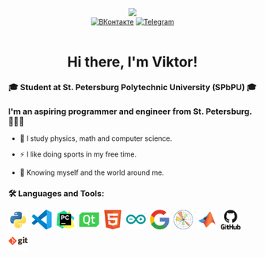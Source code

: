 <div id="header" align="center">
  <img src="https://media.giphy.com/media/v1.Y2lkPTc5MGI3NjExdDd3cHFwYXZwaTF3MHdkeWVqcnF5MDU4azBwdm96YjlvZzdhMmE0MiZlcD12MV9pbnRlcm5hbF9naWZfYnlfaWQmY3Q9Zw/Rpl1sod1vCXK0L2SUN/giphy.gif" width="400"/>
</div>

<div id="header" align="center">
  <a href="https://vk.com/viktor_pnk">
    <img src="https://img.shields.io/badge/ВКонтакте-blue?style=for-the-badge&logo=VKontakte&logoColor=white" alt="ВКонтакте"/></a>
  <a href="https://t.me/viktor_pnk">
    <img src="https://img.shields.io/badge/Telegram-navy?style=for-the-badge&logo=Telegram&logoColor=white" alt="Telegram"/></a>
</div>

<div id="header" align="center">
  <img src="https://komarev.com/ghpvc/?username=ViktorP08&style=for-the-badge&color=blue" alt=""/>
</div>

<div id="header" align="center">
  <h1>Hi there, I'm Viktor!</h1>
  <h3>🎓 Student at St. Petersburg Polytechnic University (SPbPU) 🎓</h3>
</div> 

### I'm an aspiring programmer and engineer from St. Petersburg.👨🏼‍🎓 
- :telescope: I study physics, math and computer science.

- :zap: I like doing sports in my free time.

- :seedling: Knowing myself and the world around me.

### :hammer_and_wrench: Languages and Tools:
<div>
  <img src="https://github.com/devicons/devicon/blob/master/icons/python/python-original.svg" title="Python" alt="Python" width="40" height="40"/>&nbsp;
  <img src="https://github.com/devicons/devicon/blob/master/icons/vscode/vscode-original.svg" title="vscode" alt="vscode" width="40" height="40"/>&nbsp;
  <img src="https://github.com/devicons/devicon/blob/master/icons/pycharm/pycharm-original.svg" title="pycharm" alt="pycharm" width="40" height="40"/>&nbsp;
  <img src="https://github.com/devicons/devicon/blob/master/icons/qt/qt-original.svg" title="qt" alt="qt" width="40" height="40"/>&nbsp;
  <img src="https://github.com/devicons/devicon/blob/master/icons/html5/html5-original.svg" title="HTML5" alt="HTML" width="40" height="40"/>&nbsp;
  <img src="https://github.com/devicons/devicon/blob/master/icons/arduino/arduino-original.svg" title="arduino" alt="arduino" width="40" height="40"/>&nbsp;
  <img src="https://github.com/devicons/devicon/blob/master/icons/google/google-original.svg" title="Google" alt="Google" width="40" height="40"/>&nbsp;
  <img src="https://github.com/devicons/devicon/blob/master/icons/matplotlib/matplotlib-original.svg" title="matplotlib" alt="matplotlib" width="40" height="40"/>&nbsp;
  <img src="https://github.com/devicons/devicon/blob/master/icons/matlab/matlab-original.svg" title="matlab" alt="matlab " width="40" height="40"/>&nbsp;
  <img src="https://github.com/devicons/devicon/blob/master/icons/github/github-original-wordmark.svg" title="github" alt="github" width="40" height="40"/>&nbsp;
  <img src="https://github.com/devicons/devicon/blob/master/icons/git/git-original-wordmark.svg" title="Git" **alt="Git" width="40" height="40"/>
</div>





